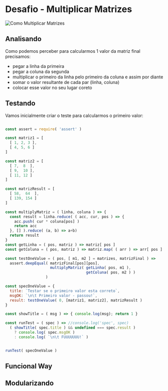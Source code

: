 # Desafio - Multiplicar Matrizes

![Como Multiplicar Matrizes](http://i.imgur.com/oQjZ4zX.jpg)


## Analisando

Como podemos perceber para calcularmos 1 valor da matriz final precisamos:

- pegar a linha da primeira
- pegar a coluna da segunda
- multiplicar o primeiro da linha pelo primeiro da coluna e assim por diante
- somar o valor resultante de cada par (linha, coluna)
- colocar esse valor no seu lugar coreto


## Testando

Vamos inicialmente criar o teste para calcularmos o primeiro valor:

```js

const assert = require( 'assert' )

const matriz1 = [
  [ 1, 2, 3 ],
  [ 4, 5, 6 ]
]

const matriz2 = [
  [ 7,  8  ],
  [ 9,  10 ],
  [ 11, 12 ]
]

const matrizResult = [
  [ 58,  64  ],
  [ 139, 154 ]
]

const multiplyMatriz = ( linha, coluna ) => {
  const result = linha.reduce( ( acc, cur, pos ) => {
    acc.push( cur * coluna[pos] )
    return acc
  }, [] ).reduce( (a, b) => a+b)
  return result
}
const getLinha = ( pos, matriz ) => matriz[ pos ]
const getColuna = ( pos, matriz ) => matriz.map( ( arr ) => arr[ pos ] )

const testOneValue = ( pos, [ m1, m2 ] = matrizes, matrizFinal ) => 
  assert.deepEqual( matrizFinal[pos][pos],
                    multiplyMatriz( getLinha( pos, m1 ), 
                                    getColuna( pos, m2 ) ) 
                  )

const specOneValue = {
  title: `Testar se o primeiro valor esta correto`,
  msgOK: `\n\t Primeiro valor - passou!`,
  result: testOneValue( 0, [matriz1, matriz2], matrizResult )
}

const showTitle = ( msg ) => { console.log(msg); return 1 }

const runTest = ( spec ) => //console.log('spec', spec)
  ( showTitle( spec.title ) && undefined === spec.result )
    ? console.log( spec.msgOK )
    : console.log( `\n\t FUUUUUUU!` )


runTest( specOneValue )

```

## Funcional Way

## Modularizando




